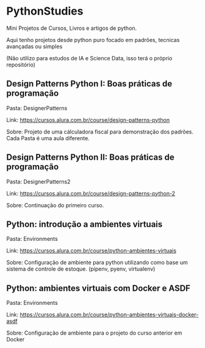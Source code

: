 # PythonStudies

Mini Projetos de Cursos, Livros e artigos de python.

Aqui tenho projetos desde python puro focado em padrões, tecnicas avançadas ou simples

(Não utilizo para estudos de IA e Science Data, isso terá o próprio repositório)



## Design Patterns Python I: Boas práticas de programação
Pasta: DesignerPatterns

Link: https://cursos.alura.com.br/course/design-patterns-python

Sobre: Projeto de uma cálculadora fiscal para demonstração dos padrões. Cada Pasta é uma aula diferente.


## Design Patterns Python II: Boas práticas de programação
Pasta: DesignerPatterns2

Link: https://cursos.alura.com.br/course/design-patterns-python-2

Sobre: Continuação do primeiro curso.


## Python: introdução a ambientes virtuais
Pasta: Environments

Link: https://cursos.alura.com.br/course/python-ambientes-virtuais

Sobre: Configuração de ambiente para python utilizando como base um sistema de controle de estoque. (pipenv, pyenv, virtualenv)


## Python: ambientes virtuais com Docker e ASDF
Pasta: Environments

Link: https://cursos.alura.com.br/course/python-ambientes-virtuais-docker-asdf

Sobre: Configuração de ambiente para o projeto do curso anterior em Docker